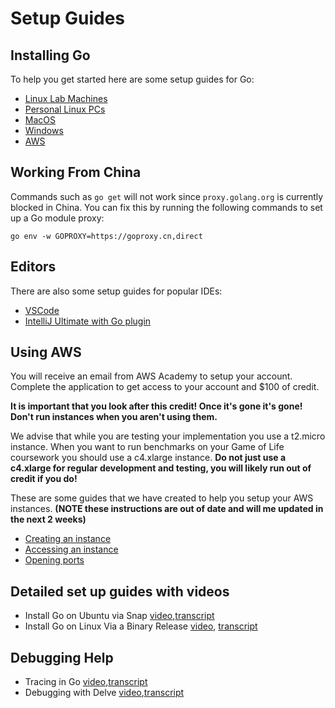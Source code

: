 # Setup Guides

## Installing Go
To help you get started here are some setup guides for Go:

- [Linux Lab Machines](go-install/lab-machines.md)
- [Personal Linux PCs](go-install/linux.md)
- [MacOS](go-install/mac.md)
- [Windows](go-install/windows.md)
- [AWS](go-install/aws.md)

## Working From China

Commands such as `go get` will not work since `proxy.golang.org` is currently blocked in China. You can fix this by running the following commands to set up a Go module proxy:

```
go env -w GOPROXY=https://goproxy.cn,direct
```

## Editors

There are also some setup guides for popular IDEs:

- [VSCode](editors/vscode.md)
- [IntelliJ Ultimate with Go plugin](https://www.jetbrains.com/help/idea/go-plugin.html)

## Using AWS

You will receive an email from AWS Academy to setup your account. Complete the application to get access to your account and $100 of credit.

**It is important that you look after this credit! Once it's gone it's gone! Don't run instances when you aren't using them.**

We advise that while you are testing your implementation you use a t2.micro instance. When you want to run benchmarks on your Game of Life coursework you should use a c4.xlarge instance. **Do not just use a c4.xlarge for regular development and testing, you will likely run out of credit if you do!**

These are some guides that we have created to help you setup your AWS instances. **(NOTE these instructions are out of date and will me updated in the next 2 weeks)**


- [Creating an instance](aws/create-instance.md)
- [Accessing an instance](aws/access-instance.md)
- [Opening ports](aws/ports.md)

## Detailed set up guides with videos

- Install Go on Ubuntu via Snap [video](https://www.ole.bris.ac.uk/bbcswebdav/courses/COMS20008_2020_TB-1/CONTENT_2020/tuts/InstallGoOnUbuntuViaSnap/Install_Go_on_Linux_via_Snap.mp4),[transcript](https://www.ole.bris.ac.uk/bbcswebdav/courses/COMS20008_2020_TB-1/CONTENT_2020/tuts/InstallGoOnUbuntuViaSnap/snap.htm)
- Install Go on Linux Via a Binary Release [video](https://www.ole.bris.ac.uk/bbcswebdav/courses/COMS20008_2020_TB-1/CONTENT_2020/tuts/InstallGoOnLinuxViaABinary%20Release/Install_Go_on_Linux_via_a_binaryRelease.mp4), [transcript](https://www.ole.bris.ac.uk/bbcswebdav/courses/COMS20008_2020_TB-1/CONTENT_2020/tuts/InstallGoOnLinuxViaABinary%20Release/binary.htm)

## Debugging Help

- Tracing in Go [video](https://www.ole.bris.ac.uk/bbcswebdav/courses/COMS20008_2020_TB-1/CONTENT_2020/tuts/TracingInGo/HowToMakeAtraceOfMultipleThreads.mp4),[transcript](https://www.ole.bris.ac.uk/bbcswebdav/courses/COMS20008_2020_TB-1/CONTENT_2020/tuts/TracingInGo/tracing.htm)
- Debugging with Delve [video](https://www.ole.bris.ac.uk/bbcswebdav/courses/COMS20008_2020_TB-1/CONTENT_2020/tuts/DebuggingWithDelve/debugging_with_delve_1.mp4),[transcript](https://www.ole.bris.ac.uk/bbcswebdav/courses/COMS20008_2020_TB-1/CONTENT_2020/tuts/DebuggingWithDelve/delve.htm)


